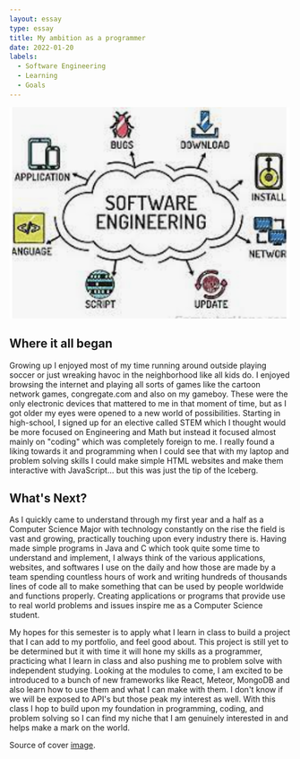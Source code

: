 ```yaml
---
layout: essay
type: essay
title: My ambition as a programmer
date: 2022-01-20
labels:
  - Software Engineering
  - Learning
  - Goals
---
```


<img class="ui medium right floated rounded image" src="/images/software.png">

<h2> Where it all began </h2>

Growing up I enjoyed most of my time running around outside playing soccer or just wreaking havoc in the neighborhood like all kids do. I enjoyed browsing the internet and  playing all sorts of games like the cartoon network games, congregate.com and also on my gameboy. These were the only electronic devices that mattered to me in that moment of time, but as I got older my eyes were opened to a new world of possibilities. Starting in high-school, I signed up for an elective called STEM which I thought would be more focused on Engineering and Math but instead it focused almost mainly on "coding" which was completely foreign to me. I really found a liking towards it and programming when I could see that with my laptop and problem solving skills I could make simple HTML websites and make them interactive with JavaScript... but this was just the tip of the Iceberg.

<h2> What's Next? </h2>

As I quickly came to understand through my first year and a half as a Computer Science Major with technology constantly on the rise the field is vast and growing, practically touching upon every industry there is. Having made simple programs in Java and C which took quite some time to understand and implement, I always think of the various applications, websites, and softwares I use on the daily and how those are made by a team spending countless hours of work and writing hundreds of thousands lines of code all to make something that can be used by people worldwide and functions properly. Creating applications or programs that provide use to real world problems and issues inspire me as a Computer Science student.

My hopes for this semester is to apply what I learn in class to build a project that I can add to my portfolio, and feel good about. This project is still yet to be determined but it with time it will hone my skills as a programmer, practicing what I learn in class and also pushing me to problem solve with independent studying. Looking at the modules to come, I am excited to be introduced to a bunch of new frameworks like React, Meteor, MongoDB and also learn how to use them and what I can make with them. I don't know if we will be exposed to API's but those peak my interest as well. With this class I hop to build upon my foundation in programming, coding, and problem solving so I can find my niche that I am genuinely interested in and helps make a mark on the world.

Source of cover [image]("https://www.google.com/search?q=software+engineering&sxsrf=APq-WBvHd0ToCIQSYd4ua73fCQWBRIxY3w:1643341742734&source=lnms&tbm=isch&sa=X&ved=2ahUKEwisv8eGxdP1AhU3KEQIHdl8BtsQ_AUoAnoECAEQBA&biw=1309&bih=595&dpr=2.2#imgrc=fZSs6hz--TI1sM").
